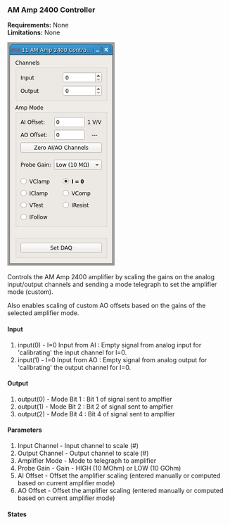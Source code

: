 ### AM Amp 2400 Controller

**Requirements:** None  
**Limitations:** None  

![AM Amp 2400 Controller GUI](am-amp2400.png)

<!--start-->
<p>
Controls the AM Amp 2400 amplifier by scaling the gains on the analog
input/output channels and sending a mode telegraph to set the amplifier mode
(custom).

Also enables scaling of custom AO offsets based on the gains of the selected
amplifier mode.
</p>
<!--end-->

#### Input
1. input(0) - I=0 Input from AI : Empty signal from analog input for
   'calibrating' the input channel for I=0.
2. input(1) - I=0 Input from AO : Empty signal from analog output for
   'calibrating' the output channel for I=0.

#### Output
1. output(0) - Mode Bit 1 : Bit 1 of signal sent to amplfier
2. output(1) - Mode Bit 2 : Bit 2 of signal sent to amplfier
3. output(2) - Mode Bit 4 : Bit 4 of signal sent to amplfier

#### Parameters
1. Input Channel - Input channel to scale (#)
2. Output Channel - Output channel to scale (#)
3. Amplifier Mode - Mode to telegraph to amplifier
4. Probe Gain - Gain - HIGH (10 MOhm) or LOW (10 GOhm)
5. AI Offset - Offset the amplifier scaling (entered manually or computed based
   on current amplifier mode)
6. AO Offset - Offset the amplifier scaling (entered manually or computed based
   on current amplifier mode)

#### States

